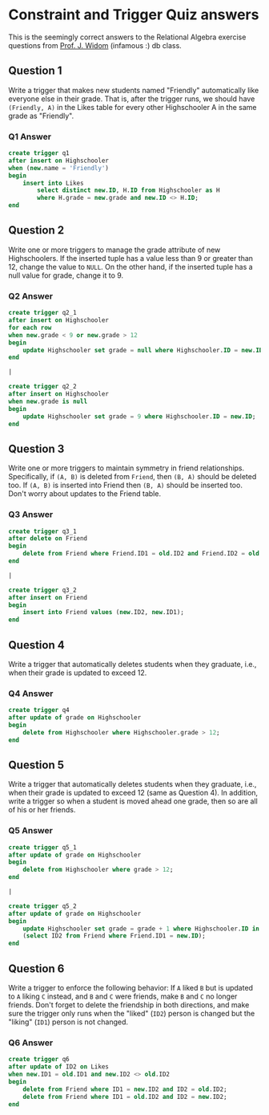 # Constraint and Trigger Quiz answers

This is the seemingly correct answers to the Relational Algebra exercise
 questions from [Prof. J. Widom][1] (infamous :) db class.
 
## Question 1

Write a trigger that makes new students named "Friendly" automatically like 
everyone else in their grade. That is, after the trigger runs, we should have 
`(Friendly, A)` in the Likes table for every other Highschooler A in the same 
grade as "Friendly".
 
### Q1 Answer

```sql
create trigger q1
after insert on Highschooler
when (new.name = 'Friendly')
begin
    insert into Likes 
        select distinct new.ID, H.ID from Highschooler as H 
        where H.grade = new.grade and new.ID <> H.ID;
end
```

## Question 2

Write one or more triggers to manage the grade attribute of new Highschoolers. 
If the inserted tuple has a value less than 9 or greater than 12, change the 
value to `NULL`. On the other hand, if the inserted tuple has a null value 
for grade, change it to 9. 
 
### Q2 Answer

```sql
create trigger q2_1
after insert on Highschooler
for each row
when new.grade < 9 or new.grade > 12
begin
    update Highschooler set grade = null where Highschooler.ID = new.ID;
end

|

create trigger q2_2
after insert on Highschooler
when new.grade is null
begin
    update Highschooler set grade = 9 where Highschooler.ID = new.ID;
end
```


## Question 3

Write one or more triggers to maintain symmetry in friend relationships. 
Specifically, if `(A, B)` is deleted from `Friend`, then `(B, A)` should 
be deleted too. If `(A, B)` is inserted into Friend then `(B, A)` should 
be inserted too. Don't worry about updates to the Friend table.
 
### Q3 Answer

```sql
create trigger q3_1
after delete on Friend
begin
    delete from Friend where Friend.ID1 = old.ID2 and Friend.ID2 = old.ID1;
end

|

create trigger q3_2
after insert on Friend
begin
    insert into Friend values (new.ID2, new.ID1);
end
```


## Question 4

Write a trigger that automatically deletes students when they graduate, 
i.e., when their grade is updated to exceed 12. 
 
### Q4 Answer

```sql
create trigger q4
after update of grade on Highschooler
begin
    delete from Highschooler where Highschooler.grade > 12;
end
```


## Question 5

Write a trigger that automatically deletes students when they graduate, 
i.e., when their grade is updated to exceed 12 (same as Question 4). In 
addition, write a trigger so when a student is moved ahead one grade, then 
so are all of his or her friends. 
 
### Q5 Answer

```sql
create trigger q5_1
after update of grade on Highschooler
begin
    delete from Highschooler where grade > 12;
end

|

create trigger q5_2
after update of grade on Highschooler
begin
    update Highschooler set grade = grade + 1 where Highschooler.ID in 
    (select ID2 from Friend where Friend.ID1 = new.ID);
end
```


## Question 6

Write a trigger to enforce the following behavior: If `A` liked `B` but is 
updated to `A` liking `C` instead, and `B` and `C` were friends, make `B` 
and `C` no longer friends. Don't forget to delete the friendship in both 
directions, and make sure the trigger only runs when the "liked" 
(`ID2`) person is changed but the "liking" (`ID1`) person is not changed. 
 
### Q6 Answer
 
```sql
create trigger q6
after update of ID2 on Likes
when new.ID1 = old.ID1 and new.ID2 <> old.ID2
begin
    delete from Friend where ID1 = new.ID2 and ID2 = old.ID2;
    delete from Friend where ID1 = old.ID2 and ID2 = new.ID2;
end
```
[1]: http://cs.stanford.edu/people/widom/ 